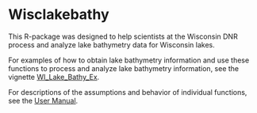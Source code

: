 # Wisclakebathy

This R-package was designed to help scientists at the Wisconsin DNR process and
analyze lake bathymetry data for Wisconsin lakes.

For examples of how to obtain lake bathymetry information and use these
functions to process and analyze lake bathymetry information, see the vignette
[WI_Lake_Bathy_Ex](https://github.com/WDNR-Water-Use/Wisclakebathy/blob/main/vignettes/WI_Lake_Bathy_Ex.Rmd).

For descriptions of the assumptions and behavior of individual functions, see
the [User
Manual](https://github.com/WDNR-Water-Use/Wisclakebathy/blob/main/Wisclakebathy_1.2.0.pdf).
